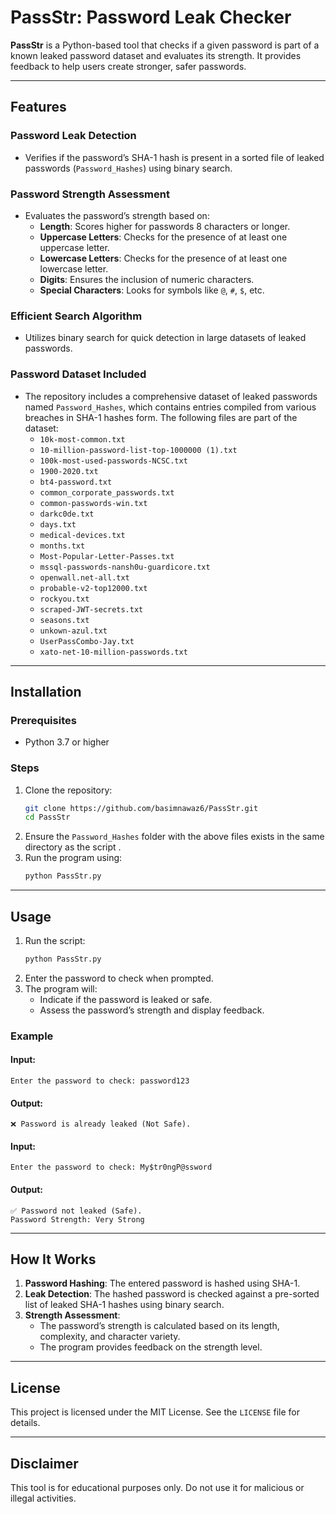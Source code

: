 # PassStr: Password Leak Checker

**PassStr** is a Python-based tool that checks if a given password is part of a known leaked password dataset and evaluates its strength. It provides feedback to help users create stronger, safer passwords.

---

## Features

### Password Leak Detection
- Verifies if the password’s SHA-1 hash is present in a sorted file of leaked passwords (`Password_Hashes`) using binary search.

### Password Strength Assessment
- Evaluates the password’s strength based on:
  - **Length**: Scores higher for passwords 8 characters or longer.
  - **Uppercase Letters**: Checks for the presence of at least one uppercase letter.
  - **Lowercase Letters**: Checks for the presence of at least one lowercase letter.
  - **Digits**: Ensures the inclusion of numeric characters.
  - **Special Characters**: Looks for symbols like `@`, `#`, `$`, etc.

### Efficient Search Algorithm
- Utilizes binary search for quick detection in large datasets of leaked passwords.

### Password Dataset Included
- The repository includes a comprehensive dataset of leaked passwords named `Password_Hashes`, which contains entries compiled from various breaches in SHA-1 hashes form. The following files are part of the dataset:
  - `10k-most-common.txt`
  - `10-million-password-list-top-1000000 (1).txt`
  - `100k-most-used-passwords-NCSC.txt`
  - `1900-2020.txt`
  - `bt4-password.txt`
  - `common_corporate_passwords.txt`
  - `common-passwords-win.txt`
  - `darkc0de.txt`
  - `days.txt`
  - `medical-devices.txt`
  - `months.txt`
  - `Most-Popular-Letter-Passes.txt`
  - `mssql-passwords-nansh0u-guardicore.txt`
  - `openwall.net-all.txt`
  - `probable-v2-top12000.txt`
  - `rockyou.txt`
  - `scraped-JWT-secrets.txt`
  - `seasons.txt`
  - `unkown-azul.txt`
  - `UserPassCombo-Jay.txt`
  - `xato-net-10-million-passwords.txt`

---

## Installation

### Prerequisites
- Python 3.7 or higher

### Steps
1. Clone the repository:
   ```bash
   git clone https://github.com/basimnawaz6/PassStr.git
   cd PassStr
   ```
2. Ensure the `Password_Hashes` folder with the above files exists in the same directory as the script .
3. Run the program using:
   ```bash
   python PassStr.py
   ```

---

## Usage

1. Run the script:
   ```bash
   python PassStr.py
   ```
2. Enter the password to check when prompted.
3. The program will:
   - Indicate if the password is leaked or safe.
   - Assess the password’s strength and display feedback.

### Example

#### Input:
```plaintext
Enter the password to check: password123
```
#### Output:
```plaintext
❌ Password is already leaked (Not Safe).
```

#### Input:
```plaintext
Enter the password to check: My$tr0ngP@ssword
```
#### Output:
```plaintext
✅ Password not leaked (Safe).
Password Strength: Very Strong
```

---

## How It Works

1. **Password Hashing**: The entered password is hashed using SHA-1.
2. **Leak Detection**: The hashed password is checked against a pre-sorted list of leaked SHA-1 hashes using binary search.
3. **Strength Assessment**:
   - The password’s strength is calculated based on its length, complexity, and character variety.
   - The program provides feedback on the strength level.

---

## License

This project is licensed under the MIT License. See the `LICENSE` file for details.

---

## Disclaimer

This tool is for educational purposes only. Do not use it for malicious or illegal activities.

